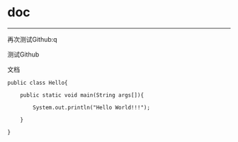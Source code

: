 # doc

-----------------------

再次测试Github:q

测试Github

文档


```
public class Hello{

    public static void main(String args[]){

        System.out.println("Hello World!!!");

    }

}
```

